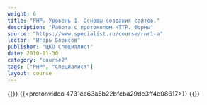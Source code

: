 ```yaml
---
weight: 6
title: "PHP. Уровень 1. Основы создания сайтов."
description: "Работа с протоколом HTTP. Формы"
source: "https://www.specialist.ru/course/rnr1-a"
lector: "Игорь Борисов"
publisher: "ЦКО Специалист"
date: 2010-11-30
category: "course2"
tags: ["PHP", "Специалист"]
layout: course
---
```

{{<players>}}
    {{<protonvideo 4731ea63a5b22bfcba29de3ff4e08617>}}
{{</players>}}